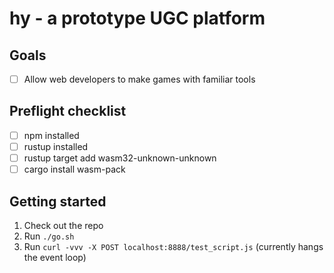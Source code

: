 # hy - a prototype UGC platform
## Goals
- [ ] Allow web developers to make games with familiar tools

## Preflight checklist
- [ ] npm installed
- [ ] rustup installed
- [ ] rustup target add wasm32-unknown-unknown
- [ ] cargo install wasm-pack

## Getting started
1. Check out the repo
2. Run `./go.sh`
3. Run `curl -vvv -X POST localhost:8888/test_script.js` (currently hangs the event loop)
